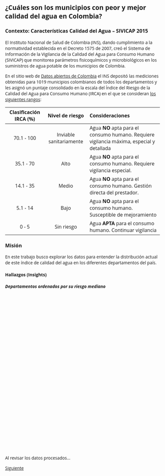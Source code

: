 ## ¿Cuáles son los municipios con peor y mejor calidad del agua en Colombia?

### Contexto: Características Calidad del Agua – SIVICAP 2015

El Instituto Nacional de Salud de Colombia (INS), dando cumplimiento a la normatividad establecida en el Decreto 1575 de 2007, creó el Sistema de Información de la Vigilancia de la Calidad del Agua para Consumo Humano (SIVICAP) que monitorea parámetros fisicoquímicos y microbiológicos en los suministros de agua potable de los municipios de Colombia.

En el sitio web de [Datos abiertos de Colombia](https://www.datos.gov.co/Salud-y-Protecci-n-Social/Caracter-sticas-Calidad-del-Agua-SIVICAP/jjzc-8w82) el INS depositó las mediciones obtenidas para 1019 municipios colombianos de todos los departamentos y les asignó un puntaje consolidado en la escala del Índice del Riesgo de la Calidad del Agua para Consumo Humano (IRCA) en el que se consideran [los siguientes rangos](http://www.aguasyaguas.com.co/calidad_agua/index.php/es/home-es-es/10-contenido/10-irca-definicion-analisis-e-interpretacion):

| Clasificación IRCA (%)       | Nivel de riesgo           | Consideraciones                                          |
|:----------------------------:|:-------------------------:|:---------------------------------------------------------|
| 70.1 - 100                   | Inviable sanitariamente   | Agua **NO** apta para el consumo humano. Requiere vigilancia máxima, especial y detallada  |
| 35.1 - 70                    | Alto                      | Agua **NO** apta para el consumo humano. Requiere vigilancia especial.|
| 14.1 - 35                    | Medio                     | Agua **NO** apta para el consumo humano. Gestión directa del prestador.    |
| 5.1 - 14                     | Bajo                      | Agua **NO** apta para el consumo humano. Susceptible de mejoramiento|
| 0 - 5                        | Sin riesgo                | Agua **APTA** para el consumo humano. Continuar vigilancia|

### Misión
En este trabajo busco explorar los datos para entender la distribución actual de este índice de calidad del agua en los diferentes departamentos del país.

#### Hallazgos (Insights)

##### Departamentos ordenados por su riesgo mediano

<style>
body {
  font-family: 'Open Sans', sans-serif;
}
#main2 {
  width: 1000px;
}
.axis .domain {
  display: none;
}
  
.toolTip {
  pointer-events: none;
	position: absolute;
  display: none;
  min-width: 50px;
  height: auto;
  background: none repeat scroll 0 0 #ffffff;
  padding: 9px 14px 6px 14px;
  border-radius: 4px;
  text-align: left;
  line-height: 1.3;
  color: #5B6770;
  box-shadow: 0px 3px 9px rgba(0, 0, 0, .15);
}
.toolTip:after {
  content: "";
  width: 0;
  height: 0;
  border-left: 12px solid transparent;
  border-right: 12px solid transparent;
  border-top: 12px solid white;
  position: absolute;
  bottom: -10px;
  left: 50%;
  margin-left: -12px;
}  
.toolTip span {
	font-weight: 500;
  color: #081F2C;
  
</style>
<div id="main2">
<svg width="1000" height="500"></svg>
</div>
<script src="https://d3js.org/d3.v4.min.js"></script>
<script>
  
    //Dimensiones del objeto SVG y consideraciones de márgenes para el caso particular. 
  
var svg = d3.select("svg"),
    margin = {top: 20, right: 300, bottom: 130, left: 40},
    width = +svg.attr("width") - margin.left - margin.right,
    height = +svg.attr("height") - margin.top - margin.bottom,
    g = svg.append("g").attr("transform", "translate(" + margin.left + "," + margin.top + ")");
    
    
    
    // Selección de la escala del eje x
var x = d3.scaleBand()
    .rangeRound([0, width])
    .paddingInner(0.05)
    .align(0.1);

// Selección de la escala del eje y
var y = d3.scaleLinear()
    .rangeRound([height, 0]);
    
    
    //Carga de los datos para la visualización. Son datos procesados derivados de los originales.
d3.csv("datasets/sivicap2015_viz1.csv", function(error, data) {
    if (error) throw error;
  
  
   //Selección de las columnas del conjunto de datos que utilizaré, establecimiento de los rangos máximos y ordenamiento de los datos.
  
  var maximumIRCAValue = 100;
  
		data.sort(function(a, b) { return a.IRCAPromedio - b.IRCAPromedio});
    x.domain(data.map(function(d) { return d.departamento; }));
    y.domain([0, maximumIRCAValue]).nice();

  
	//Establecer el eje X  
      g.append("g")
        .attr("class", "axis axis--x")
        .attr("transform", "translate(0," + height + ")")
        .call(d3.axisBottom(x))
        .selectAll("text")
  				.attr("transform", "rotate(45)")
      		.attr("text-anchor", "start")
  				.attr("font-size", "13");
  
    //Definiciones del eje Y: Etiquetas, rótulo del eje y tamaño.
    g.append("g")
        .attr("class", "axis")
        .call(d3.axisLeft(y).ticks(null, "s"))
      .append("text")
        .attr("x", 2)
        .attr("y", y(y.ticks().pop()) + 0.5)
        .attr("dy", "0.32em")
        .attr("fill", "#000")
        .attr("font-weight", "bold")
        .attr("text-anchor", "start")
        .text("Mediana del IRCA (%)")
        .attr("font-size", 13)
        .attr("text-anchor", "middle")
        .attr("transform", "rotate(-90)")
        .attr("x", 0 - (height/2))
        .attr("y", 7 - margin.left);
  
  g.selectAll(".bar")
      	.data(data)
      .enter().append("rect")
  			.attr("class", "barra")
        .attr("x", function(d) { return x(d.departamento); })
        .attr("y", function(d) { return y(d.IRCAPromedio); })
        .attr("width", x.bandwidth())
        .attr("height", function(d) { return height - y(d.IRCAPromedio); })
  			.attr("fill", "#8787A3")
        .on("mousemove", function(d){
    				d3.select(this).attr("fill", "#588C73");
    				tooltip
              .style("left", d3.event.pageX - 50 + "px")
              .style("top", d3.event.pageY - 70 + "px")
              .style("display", "inline-block")
      				.html("Mediana del departamento: " + d3.format(".3")(d.IRCAPromedio) +"%" + "<br><span>" + "Municipio con mayor IRCA: " + (d.municipioIRCAAlto) + " (" + d3.format(".3")(d.IRCAMasAlto)+ "%)" +"</span>" + "<br><span>" + "Municipio con menor IRCA: " + (d.municipioIRCABajo) + " (" + d3.format(".3")(d.IRCAMasBajo)+ "%)"  +"</span>");
        
  })
    		    .on("mouseout", function(d, i) { tooltip.style("display", "none");d3.select(this).attr("fill", function() {
                return "#8787A3";
            });})

   	
});

  //Defino los tooltips
  var tooltip = d3.select("body").append("div").attr("class", "toolTip");

  
  </script>
  
  Al revisar los datos procesados...

[Siguiente](proportions.md)
